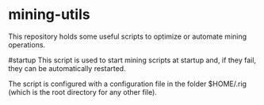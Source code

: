 # mining-utils
This repository holds some useful scripts to optimize or automate mining operations.

#startup
This script is used to start mining scripts at startup and, if they fail, they can be automatically restarted.

The script is configured with a configuration file in the folder $HOME/.rig (which is the root directory for any other file).



